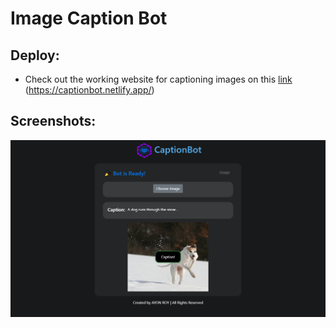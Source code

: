 # Image Caption Bot
 
## Deploy:
* Check out the working website for captioning images on this [link](https://captionbot.netlify.app/) (https://captionbot.netlify.app/)

## Screenshots:
![Test 1](https://github.com/royayon/Image-Caption-Bot/blob/master/screenshots/Screenshot1.png)
